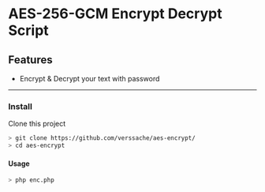 # AES-256-GCM Encrypt Decrypt Script

## Features
- Encrypt & Decrypt your text with password

----
### Install
Clone this project
```bash
> git clone https://github.com/verssache/aes-encrypt/
> cd aes-encrypt
```

#### Usage
```bash
> php enc.php
```
